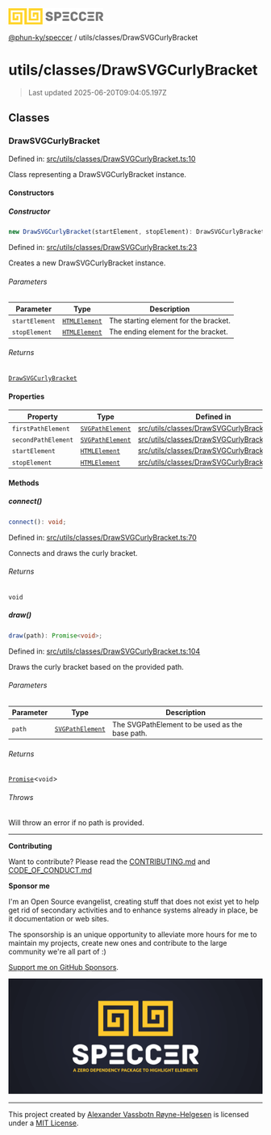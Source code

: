 <div><img alt="SPECCER logo" src="https://raw.githubusercontent.com/phun-ky/speccer/main/public/logo-speccer-horizontal-colored-package.svg?raw=true" style="max-height:32px;"/></div>

[@phun-ky/speccer](../../README.md) / utils/classes/DrawSVGCurlyBracket

# utils/classes/DrawSVGCurlyBracket

> Last updated 2025-06-20T09:04:05.197Z

## Classes

### DrawSVGCurlyBracket

Defined in:
[src/utils/classes/DrawSVGCurlyBracket.ts:10](https://github.com/phun-ky/speccer/blob/main/src/utils/classes/DrawSVGCurlyBracket.ts#L10)

Class representing a DrawSVGCurlyBracket instance.

#### Constructors

##### Constructor

```ts
new DrawSVGCurlyBracket(startElement, stopElement): DrawSVGCurlyBracket;
```

Defined in:
[src/utils/classes/DrawSVGCurlyBracket.ts:23](https://github.com/phun-ky/speccer/blob/main/src/utils/classes/DrawSVGCurlyBracket.ts#L23)

Creates a new DrawSVGCurlyBracket instance.

###### Parameters

| Parameter      | Type                                                                    | Description                           |
| -------------- | ----------------------------------------------------------------------- | ------------------------------------- |
| `startElement` | [`HTMLElement`](https://developer.mozilla.org/docs/Web/API/HTMLElement) | The starting element for the bracket. |
| `stopElement`  | [`HTMLElement`](https://developer.mozilla.org/docs/Web/API/HTMLElement) | The ending element for the bracket.   |

###### Returns

[`DrawSVGCurlyBracket`](#drawsvgcurlybracket)

#### Properties

| Property                                           | Type                                                                          | Defined in                                                                                                                               |
| -------------------------------------------------- | ----------------------------------------------------------------------------- | ---------------------------------------------------------------------------------------------------------------------------------------- |
| <a id="firstpathelement"></a> `firstPathElement`   | [`SVGPathElement`](https://developer.mozilla.org/docs/Web/API/SVGPathElement) | [src/utils/classes/DrawSVGCurlyBracket.ts:15](https://github.com/phun-ky/speccer/blob/main/src/utils/classes/DrawSVGCurlyBracket.ts#L15) |
| <a id="secondpathelement"></a> `secondPathElement` | [`SVGPathElement`](https://developer.mozilla.org/docs/Web/API/SVGPathElement) | [src/utils/classes/DrawSVGCurlyBracket.ts:16](https://github.com/phun-ky/speccer/blob/main/src/utils/classes/DrawSVGCurlyBracket.ts#L16) |
| <a id="startelement"></a> `startElement`           | [`HTMLElement`](https://developer.mozilla.org/docs/Web/API/HTMLElement)       | [src/utils/classes/DrawSVGCurlyBracket.ts:13](https://github.com/phun-ky/speccer/blob/main/src/utils/classes/DrawSVGCurlyBracket.ts#L13) |
| <a id="stopelement"></a> `stopElement`             | [`HTMLElement`](https://developer.mozilla.org/docs/Web/API/HTMLElement)       | [src/utils/classes/DrawSVGCurlyBracket.ts:14](https://github.com/phun-ky/speccer/blob/main/src/utils/classes/DrawSVGCurlyBracket.ts#L14) |

#### Methods

##### connect()

```ts
connect(): void;
```

Defined in:
[src/utils/classes/DrawSVGCurlyBracket.ts:70](https://github.com/phun-ky/speccer/blob/main/src/utils/classes/DrawSVGCurlyBracket.ts#L70)

Connects and draws the curly bracket.

###### Returns

`void`

##### draw()

```ts
draw(path): Promise<void>;
```

Defined in:
[src/utils/classes/DrawSVGCurlyBracket.ts:104](https://github.com/phun-ky/speccer/blob/main/src/utils/classes/DrawSVGCurlyBracket.ts#L104)

Draws the curly bracket based on the provided path.

###### Parameters

| Parameter | Type                                                                          | Description                                     |
| --------- | ----------------------------------------------------------------------------- | ----------------------------------------------- |
| `path`    | [`SVGPathElement`](https://developer.mozilla.org/docs/Web/API/SVGPathElement) | The SVGPathElement to be used as the base path. |

###### Returns

[`Promise`](https://developer.mozilla.org/docs/Web/JavaScript/Reference/Global_Objects/Promise)<`void`>

###### Throws

Will throw an error if no path is provided.

---

**Contributing**

Want to contribute? Please read the
[CONTRIBUTING.md](https://github.com/phun-ky/speccer/blob/main/CONTRIBUTING.md)
and
[CODE_OF_CONDUCT.md](https://github.com/phun-ky/speccer/blob/main/CODE_OF_CONDUCT.md)

**Sponsor me**

I'm an Open Source evangelist, creating stuff that does not exist yet to help
get rid of secondary activities and to enhance systems already in place, be it
documentation or web sites.

The sponsorship is an unique opportunity to alleviate more hours for me to
maintain my projects, create new ones and contribute to the large community
we're all part of :)

[Support me on GitHub Sponsors](https://github.com/sponsors/phun-ky).

![Speccer banner, with logo and slogan: A zero dependency package to annotate or highlight elements](https://github.com/phun-ky/speccer/blob/main/public/speccer-banner.png?raw=true)

---

This project created by [Alexander Vassbotn Røyne-Helgesen](http://phun-ky.net)
is licensed under a [MIT License](https://choosealicense.com/licenses/mit/).
